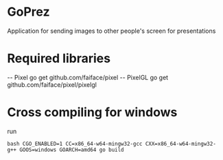 # GoPrez
Application for sending images to other people's screen for presentations

# Required libraries
-- Pixel
go get github.com/faiface/pixel
-- PixelGL
go get github.com/faiface/pixel/pixelgl

# Cross compiling for windows
run

`bash
CGO_ENABLED=1 CC=x86_64-w64-mingw32-gcc CXX=x86_64-w64-mingw32-g++ GOOS=windows GOARCH=amd64 go build
`
